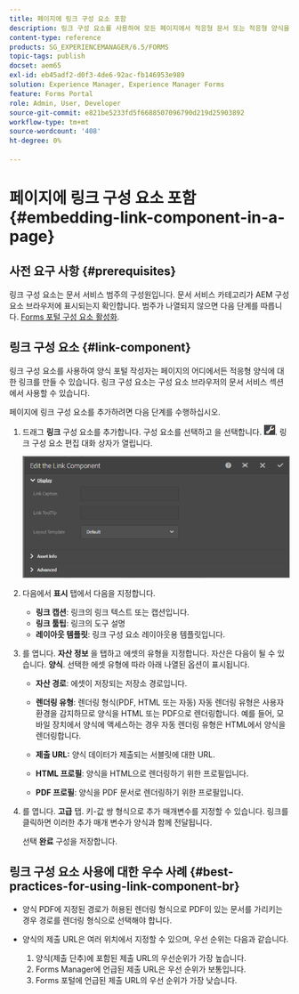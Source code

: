 ```yaml
---
title: 페이지에 링크 구성 요소 포함
description: 링크 구성 요소를 사용하여 모든 페이지에서 적응형 문서 또는 적응형 양식을 연결할 수 있습니다.
content-type: reference
products: SG_EXPERIENCEMANAGER/6.5/FORMS
topic-tags: publish
docset: aem65
exl-id: eb45adf2-d0f3-4de6-92ac-fb146953e989
solution: Experience Manager, Experience Manager Forms
feature: Forms Portal
role: Admin, User, Developer
source-git-commit: e821be5233fd5f6688507096790d219d25903892
workflow-type: tm+mt
source-wordcount: '408'
ht-degree: 0%

---
```


# 페이지에 링크 구성 요소 포함{#embedding-link-component-in-a-page}

## 사전 요구 사항 {#prerequisites}

링크 구성 요소는 문서 서비스 범주의 구성원입니다. 문서 서비스 카테고리가 AEM 구성 요소 브라우저에 표시되는지 확인합니다. 범주가 나열되지 않으면 다음 단계를 따릅니다. [Forms 포털 구성 요소 활성화](/help/forms/using/enabling-forms-portal-components.md).

## 링크 구성 요소 {#link-component}

링크 구성 요소를 사용하여 양식 포털 작성자는 페이지의 어디에서든 적응형 양식에 대한 링크를 만들 수 있습니다. 링크 구성 요소는 구성 요소 브라우저의 문서 서비스 섹션에서 사용할 수 있습니다.

페이지에 링크 구성 요소를 추가하려면 다음 단계를 수행하십시오.

1. 드래그 **링크** 구성 요소를 추가합니다. 구성 요소를 선택하고 을 선택합니다. ![cmppr](assets/cmppr.png). 링크 구성 요소 편집 대화 상자가 열립니다.

   ![edit-link-component](assets/edit-link-component.png)

1. 다음에서 **표시** 탭에서 다음을 지정합니다.

   * **링크 캡션**: 링크의 링크 텍스트 또는 캡션입니다.
   * **링크 툴팁**: 링크의 도구 설명
   * **레이아웃 템플릿**: 링크 구성 요소 레이아웃용 템플릿입니다.

1. 를 엽니다. **자산 정보** 을 탭하고 에셋의 유형을 지정합니다. 자산은 다음이 될 수 있습니다. **양식**. 선택한 에셋 유형에 따라 아래 나열된 옵션이 표시됩니다.

   * **자산 경로**: 에셋이 저장되는 저장소 경로입니다.

   * **렌더링 유형**: 렌더링 형식(PDF, HTML 또는 자동) 자동 렌더링 유형은 사용자 환경을 감지하므로 양식을 HTML 또는 PDF으로 렌더링합니다. 예를 들어, 모바일 장치에서 양식에 액세스하는 경우 자동 렌더링 유형은 HTML에서 양식을 렌더링합니다.
   * **제출 URL:**  양식 데이터가 제출되는 서블릿에 대한 URL.
   * **HTML 프로필**: 양식을 HTML으로 렌더링하기 위한 프로필입니다.
   * **PDF 프로필**: 양식을 PDF 문서로 렌더링하기 위한 프로필입니다.

1. 를 엽니다. **고급** 탭. 키-값 쌍 형식으로 추가 매개변수를 지정할 수 있습니다. 링크를 클릭하면 이러한 추가 매개 변수가 양식과 함께 전달됩니다.

   선택 **완료** 구성을 저장합니다.

## 링크 구성 요소 사용에 대한 우수 사례 {#best-practices-for-using-link-component-br}

* 양식 PDF에 지정된 경로가 허용된 렌더링 형식으로 PDF이 있는 문서를 가리키는 경우 경로를 렌더링 형식으로 선택해야 합니다.
* 양식의 제출 URL은 여러 위치에서 지정할 수 있으며, 우선 순위는 다음과 같습니다.

   1. 양식(제출 단추)에 포함된 제출 URL의 우선순위가 가장 높습니다.
   1. Forms Manager에 언급된 제출 URL은 우선 순위가 보통입니다.
   1. Forms 포털에 언급된 제출 URL의 우선 순위가 가장 낮습니다.
